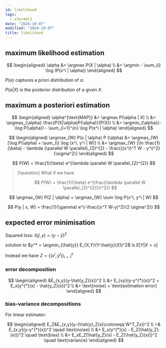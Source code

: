 ```yaml
---
id: likelihood
tags:
  - sfwr4ml3
date: "2024-10-07"
modified: "2024-10-07"
title: likelihood
---
```


## maximum likelihood estimation

$$
\begin{aligned}
\alpha &= \argmax P(X | \alpha) \\
&= \argmin - \sum_{i} \log (P(x^i | \alpha))
\end{aligned}
$$

$P(\alpha)$ captures a priori distribution of $\alpha$.

$P(\alpha | X)$ is the posterior distribution of $\alpha$ given $X$.

## maximum a posteriori estimation

$$
\begin{aligned}
\alpha^{\text{MAP}} &= \argmax P(\alpha | X) \\
&= \argmax_{\alpha} \frac{P(X|\alpha)P(\alpha)}{P(X)} \\
&= \argmin_{\alpha}(-\log P(\alpha)) - \sum_{i=1}^{n} \log P(x^i | \alpha)
\end{aligned}
$$

$$
\begin{aligned}
\argmax_{W} P(x | \alpha) P (\alpha) &= \argmax_{W} [\log  P(\alpha) + \sum_{i} \log (x^i, y^i | W)] \\
&= \argmax_{W} [\ln \frac{1}{\beta} - \lambda {\parallel W \parallel}_{2}^{2} - \frac{({x^i}^T W - y^i)^2}{\sigma^2}]
\end{aligned}
$$

$$
P(W) = \frac{1}{\beta} e^{\lambda \parallel W \parallel_{2}^{2}}
$$

> [!question] What if we have
>
> $$
> P(W) = \frac{1}{\beta} e^{\frac{\lambda \parallel W \parallel_{2}^{2}}{r^2}}
> $$

$$
\argmax_{W} P(Z | \alpha) = \argmax_{W} \sum \log P(x^i, y^i | W)
$$

$$
P(y | x, W) = \frac{1}{\gamma} e^{-\frac{(x^T W-y)^2}{2 \sigma^2}}
$$

## expected error minimisation

Squared loss: $l(\hat{y},y)=(y-\hat{y})^2$

solution to $y^* = \argmin_{\hat{y}} E_{X,Y}(Y-\hat{y}(X))^2$ is $E[Y | X=x]$

Instead we have $Z = \{(x^i, y^i)\}^n_{i=1}$

### error decomposition

$$
\begin{aligned}
&E_{x,y}(y-\hat{y_Z}(x))^2 \\
&= E_{xy}(y-y^{*}(x))^2 + E_x(y^{*}(x) - \hat{y_Z}(x))^2 \\
&= \text{noise} + \text{estimation error}
\end{aligned}
$$

### bias-variance decompositions

For linear estimator:

$$
\begin{aligned}
E_Z&E_{x,y}(y-(\hat{y}_Z(x)\coloneqq W^T_Zx))^2 \\
=& E_{x,y}(y-y^{*}(x))^2 \quad \text{noise} \\
&+ E_x(y^{*}(x) - E_Z(\hat{y_Z}(x)))^2 \quad \text{bias} \\
&+ E_xE_Z(\hat{y_Z}(x) - E_Z(\hat{y_Z}(x)))^2 \quad \text{variance}
\end{aligned}
$$
